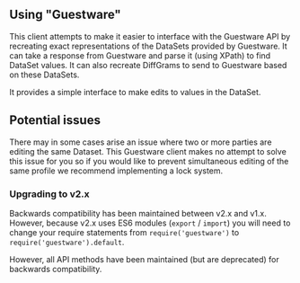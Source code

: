 ## Using "Guestware"

This client attempts to make it easier to interface with the Guestware API by recreating exact representations of the DataSets provided by Guestware. It can take a response from Guestware and parse it (using XPath) to find DataSet values. It can also recreate DiffGrams to send to Guestware based on these DataSets.

It provides a simple interface to make edits to values in the DataSet.

## Potential issues

There may in some cases arise an issue where two or more parties are editing the same Dataset. This Guestware client makes no attempt to solve this issue for you so if you would like to prevent simultaneous editing of the same profile we recommend implementing a lock system.

### Upgrading to v2.x

Backwards compatibility has been maintained between v2.x and v1.x.
However, because v2.x uses ES6 modules (`export` / `import`) you will need to
change your require statements from `require('guestware')` to `require('guestware').default`.

However, all API methods have been maintained (but are deprecated) for backwards compatibility.
